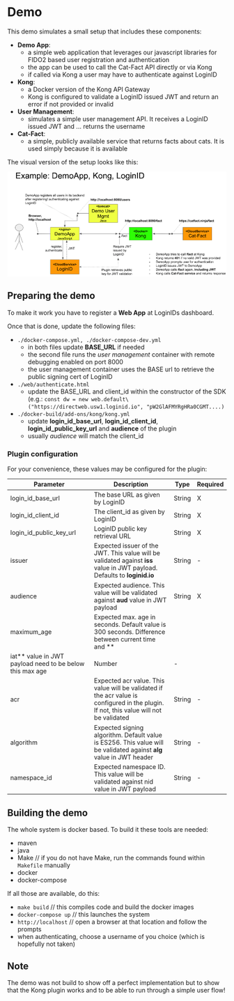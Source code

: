 # Demo

This demo simulates a small setup that includes these components:

- **Demo App**:
  - a simple web application that leverages our javascript libraries for FIDO2 based user registration and authentication
  - the app can be used to call the Cat-Fact API directly or via Kong
  - if called via Kong a user may have to authenticate against LoginID
- **Kong**:
  - a Docker version of the Kong API Gateway
  - Kong is configured to validate a LoginID issued JWT and return an error if not provided or invalid
- **User Management**:
  - simulates a simple user management API. It receives a LoginID issued JWT and ... returns the username
- **Cat-Fact**:
  - a simple, publicly available service that returns facts about cats. It is used simply because it is available

The visual version of the setup looks like this:

![alt overview](web/images/setup.png)

## Preparing the demo

To make it work you have to register a **Web App** at LoginIDs dashboard.

Once that is done, update the following files:

- `./docker-compose.yml, ./docker-compose-dev.yml`
  - in both files update **BASE_URL** if needed
  - the second file runs the *user management* container with remote debugging enabled on port 8000
  - the user management container uses the BASE url to retrieve the public signing cert of LoginID
- `./web/authenticate.html`
  - update the BASE_URL and client_id within the constructor of the SDK (e.g.: `const dw = new web.default\("https://directweb.usw1.loginid.io", "pW2GlAFMYRgHRa0CGMT....)`
- `./docker-build/add-ons/kong/kong.yml`
  - update **login_id_base_url**, **login_id_client_id**, **login_id_public_key_url** and **audience** of the plugin
  - usually *audience* will match the client_id

### Plugin configuration

For your convenience, these values may be configured for the plugin:

|Parameter|Description|Type|Required|
|---------|-----------|----|--------|
|login_id_base_url|The base URL as given by LoginID|String|X|
|login_id_client_id|The client_id as given by LoginID|String|X|
|login_id_public_key_url|LoginID public key retrieval URL|String|X|
|issuer|Expected issuer of the JWT. This value will be validated against **iss** value in JWT payload. Defaults to **loginid.io**|String|-|
|audience|Expected audience. This value will be validated against **aud** value in JWT payload|String|X|
|maximum_age|Expected max. age in seconds. Default value is 300 seconds. Difference between current time and **
iat** value in JWT payload need to be below this max age|Number|-|
|acr|Expected acr value. This value will be validated if the acr value is configured in the plugin. If not, this value will not be validated|String|-|
|algorithm|Expected signing algorithm. Default value is ES256. This value will be validated against **alg** value in JWT header|String|-|
|namespace_id|Expected namespace ID. This value will be validated against nid value in JWT payload|String|-|

## Building the demo

The whole system is docker based. To build it these tools are needed:

- maven
- java
- Make  // if you do not have Make, run the commands found within `Makefile` manually
- docker
- docker-compose

If all those are available, do this:

- `make build`  // this compiles code and build the docker images
- `docker-compose up`  // this launches the system
- `http://localhost`  // open a browser at that location and follow the prompts
- when authenticating, choose a username of you choice (which is hopefully not taken)

## Note

The demo was not build to show off a perfect implementation but to show that the Kong plugin works and to be able to run through a simple user flow!